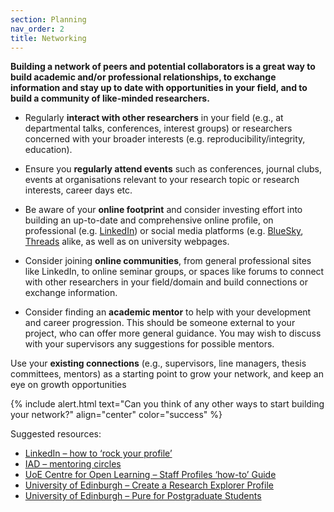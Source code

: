 ```yaml
---
section: Planning
nav_order: 2
title: Networking
---
```


**Building a network of peers and potential collaborators is a great way to build academic and/or professional relationships, to exchange information and stay up to date with opportunities in your field, and to build a community of like-minded researchers.** 

 - Regularly **interact with other researchers** in your field (e.g., at departmental talks, conferences, interest groups) or researchers concerned with your broader interests (e.g. reproducibility/integrity, education). 

- Ensure you **regularly attend events** such as conferences, journal clubs, events at organisations relevant to your research topic or research interests, career days etc. 

- Be aware of your **online footprint** and consider investing effort into building an up-to-date and comprehensive online profile, on professional (e.g. [LinkedIn](www.Linkedin.com)) or social media platforms (e.g. [BlueSky](https://bsky.app/), [Threads](https://www.threads.com/?hl=en) alike, as well as on university webpages. 

- Consider joining **online communities**, from general professional sites like LinkedIn, to online seminar groups, or spaces like forums to connect with other researchers in your field/domain and build connections or exchange information. 

- Consider finding an **academic mentor** to help with your development and career progression. This should be someone external to your project, who can offer more general guidance. You may wish to discuss with your supervisors any suggestions for possible mentors. 

Use your **existing connections** (e.g., supervisors, line managers, thesis committees, mentors) as a starting point to grow your network, and keep an eye on growth opportunities 

 
{% include alert.html text="Can you think of any other ways to start building your network?" align="center" color="success" %}


 Suggested resources: 

- [LinkedIn – how to ‘rock your profile’](https://www.linkedin.com/learning/rock-your-linkedin-profile/connect-to-opportunity-with-linkedin?u=50251009)
- [IAD – mentoring circles](https://institute-academic-development.ed.ac.uk/research-roles/research-only-staff/career-management/mentor/mentoring-circles)
- [UoE Centre for Open Learning – Staff Profiles ‘how-to’ Guide](https://col.ed.ac.uk/col-staff/staff-profile-how-to-guide)
- [University of Edinburgh – Create a Research Explorer Profile](https://library.ed.ac.uk/research-support/research-information-management/pure/your-research-profile)
- [University of Edinburgh – Pure for Postgraduate Students](https://library.ed.ac.uk/research-support/research-information-management/pure/postgraduate-students)
